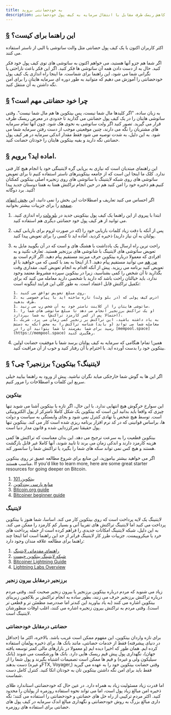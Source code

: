 ```yaml
---
title: به خودحضانتی بروید
description: در این راهنما، یک راه حل ساده آموزش می دهیم برای کاهش ریسک طرف مقابل با انتقال سرمایه به کیف پول خودحضانتی.
---
```


## [§](#این-راهنما-برای-کیست) این راهنما برای کیست؟

اکثر کاربران اکنون با یک کیف پول حضانتی مثل والت ساتوشی یا البی از ناستر استفاده می کنند.

اگر شما هم جزو آنها هستید، می خواهم اکنون به ساتوشی های توی کیف پول خود فکر کنید. حال به از دست دادن همه آن ساتوشی ها فکر کنید. اگر این فکر باعث ناراحتی یا نگرانی شما می شود، این راهنما برای شماست.
ما اینجا راه اندازی یک کیف پول خودحضانتی را آموزش می دهیم که متوانید به طور دوره ای سرمایه هایتان را برای امن نگه داشتن به آن منتقل کنید.

## [§](#چرا-خودحضانتی-مهم-است) چرا خود حضانتی مهم است؟

به زبان ساده، "اگر کلیدها مال شما نیست، پس بیتکوین ها هم مال شما نیست". وقتی ساتوشی هایتان را در یک کیف پول حضانتی می گذارید تا حدودی در معرض ریسک طرف قرار می گیرید. تصور کنید اگر ولت ساتوشی به نحوی هک شود. چون آنها تمام سرمایه های مشتریان را نگه می دارند، چنین موقعیتی موجب از دست رفتن سرمایه شما می شود.
به این دلیل، به شدت توصیه می شود فقط مقدار اندکی سرمایه در _هر_ کیف پول حضانتی نگه دارید و بقیه بیتکوین هایتان را خودتان حضانت کنید.

## [§](#آماده-اید-برویم) اماده اید؟ برویم.

این راهنمای مبتدیان است که نیازی به برپایی گره لایتنینگی خود یا انجام هیچ کار فنی ندارد. کلک ما اینجا این است که از جامعه بیتکوینرهای ناستر استفاده کنیم تا برای تعویض ساتوشی های روی شبکه لایتنینگ با ساتوشی های روی زنجیره اصلی بیتکوین کمکتان کنیم.هم ذخیره خود را امن کنید هم در حین انجام تراکنش همتا به همتا دوستان جدید پیدا کنید. برد دوگانه!

اگر احساس می کنید تعاریف و اصطلاحات این بخش را نمی دانید، این [بخش انتهای صفحه](#lightning-bitcoin-on-chain-what) را برای جزییات بیشتر بخوانید.

1.  ابتدا با پیروی از این راهنما یک کیف پول بیتکوینی جدید در [بلو ولت](https://bluewallet.io/docs/create-bitcoin-wallet/) راه اندازی کنید. می توانید از هر کیف پول خود حضانتی دیگری هم استفاده کنید.
2.  پس از آنکه با دقت زیاد کلمات بازیابی خود را (که در صورت لزوم برای بازیابی کیف پولتان به آن نیاز دارید) ذخیره کردید، آماده اید تا کسی را برای تعویض پیدا کنید.
3.  راحت ترین راه ارسال یک یادداشت با هشتگ های و است که در آن بگویید مایل به تعویض ساتوشی های لایتنینگ با شاتوشی های برزنجیر هستید. تعارف نکنید و به افرادی که معمولا درباره بیتکوین حرف میزنند مستقیم پیام دهید. اگر لازم است [به من هم](https://primal.net/jeffg) می توانید مستقیم پیام دهید.
    1.از اینجا به بعد با کسی که می خواهید با او تعویض کنید برنامه می ریزید. پیش از آنکه اقدام به انجام تعویض کنید، مقداری وقت بگذارید تا آن شخص را کمی بشناسید، زیرا در بیتکوین سپرده مشروط معتمد وجود ندارد، باید خیالتان راحت باشد که دارید با شخصی دارید معامله می کنید که برای تکمیل تراکنش قابل اعتماد است. به طور کلی این فرایند اینگونه است:

        1. روی مبلغ تعویض توافق می کنید.
        2. ادرس کیف پولی که (در بلو ولت) تازه ساخته اید با پیام خصوصی به طرف بدهید.
        1. ساتوشی هایتان را از کلاینت ناستر خود به آن شخص زپ می زنید.
        1. او یک تراکنش برزنجیر انجام می دهد تا مبلغ ساتوشی های شما را (احتمالا پس از کسر کارمزد تراکنش) به شما بپردازد.
        1. به یاد داشته باشید، این تراکنش بر زنجیر کمی زمان می برد. شریک معامله شما می تواند (و باید) شناسه تراکنش را به محض آنکه به دستش رسید برای شما بفرستد تا شما بتوانید آن را در [mempool.space](https://mempool.space) رهگیری کنید.

4.  همین! تمام! هنگامی که سرمایه به کیف پولتان برسد شما با موفقیت حضانت اولین بیتکوین خود را بدست آورده اید. با احترام با آن رفتار کنید و خوب از آن مراقبت کنید.

## [§](#لایتنینگ-بیتکوین-برزنجیر-چی) لایتنینگ؟ بیتکوین؟ برزنجیر؟ چی؟

اگر این ها به گوش شما خارجکی میاید نگران نباشید. پیش از ورود به راهنما بیایید خیلی سریع این کلمات و اصطلاحات را مرور کنیم.

### بیتکوین

این سوارخ خرگوش هیچ انتهایی ندارد. با این حال، اگر تازه با بیتکوین آشنا می شوید تنها چیزی که واقعا باید بدانید این است که بیتکوین یک شکل کاملا نامترکز از پول الکترونیکی است. توسط هیچ شخص یا نهادی کنترل نمی شود و بجای وابستگی به سیاست و دولت ها، براساس قوانینی که در کد نرم افزار برنامه ریزی شده است کار می کند. بیتکوین تنها پول حقیقتا تمرکززدایی شده و قانون مدار دنیا است.

بیتکوین قطعیت را به سرعت ترجیح می دهد. این بدان معناست که تراکنش ها کمی هزینه کارمزد دارند و اندکی زمان می برند تا تایید شوند، آنها کاملا غیر قابل بازگشت هستند و هیچ کس نمی تواند سکه های شما را بگیرد یا تراکنش شما را سانسور کند.

اگر می خواهید بیشتر بیاموزید، این منابع برای شروع مطالعه عمیق تر روی بیتکوین مناسب هستند.
If you'd like to learn more, here are some great starter resources for going deeper on Bitcoin.

1. [بیتکوین 101](https://arzdigital.com/category/beginners/bitcoin-101/)
2. [منابع پارسی بیت‌کوین](https://bitcoind.me/)
3. [Bitcoin.org guide](https://bitcoin.org/en/how-it-works)
4. [Bitcoiner beginner guide](https://bitcoiner.guide/beginner/)

### لایتنینگ

لایتنینگ یک لایه پرداخت است که روی بیتکوین کار می کند. اساسا، شما هنوز با بیتکوین پرداخت می کنید اما لایتنینگ تراکنش های تقریبا آنی و بسیار کم کارمزد را ممکن می کند. به این دلیل، شبکه لایتنینگ امکانات جدیدی را فراهم کرده است از جمله پرداخت های خرد یا میکروپیمنت. جزییات طرز کار لایتنینگ فراتر از حد این راهنما است اما اینجا چند راهنما برای مطالعه علاقه مندان وجود دارد:

1. [راهنمای مقدماتی لایتنینگ](https://bitcoind.me/blobs/tuts/lightning-network-chist-bitcoind_me.pdf)
1. [شبکه لایتنینگ بیتکوین چیست](https://arzdigital.com/lightning-network-explained)
1. [Bitcoiner Lightning Guide](https://bitcoiner.guide/lightning/)
1. [Lightning Labs Overview](https://docs.lightning.engineering/the-lightning-network/overview)

### برزنجیر درمقابل بیرون زنجیر

زیاد می شنوید که مردم درباره بیتکوین برزنجیر یا بیرون زنجیر صحبت کنند. وقتی مردم درباره تراکنش برزنجیر حرف می زنند، بطور ساده به انجام تراکنش بر بلاکچین زیربنای بیتکوین اشاره می کنند (به یاد بیاورید این کندتر اما صددرصد مطمئن تر و قطعی تر است). وقتی مردم به تراکنش بیرون زنجیره اشاره می کنند، اغلب اوقات منظورشان لایتنینگ است.

### حضانتی درمقابل خودحضانتی

برای تازه واردان بیتکوین، این مفهوم ممکن است غریب باشد. بالاخره، اکثر ما (حداقل در دنیای پیشرفته) فقط از خدمات حضانتی، مانند بانک ها، برای ذخیره پولمان استفاده کرده ایم. همان طور که اخیرا دیده ایم (و معمولا در بازارهای مالی کمتر توسعه یافته جهان)، نگهداری پول پیش قیم ریسک هایی دارد. بانک ها ورشکست می شوند (بانک سیلیکون ولی و غیره) و قیم ها ممکن است تصمیمات اشتباه بگیرند و پول شما را از دست بدهند (و غیرهFTX, Voyager,)
وقتی حضانت بیتکوین خود را به عهده می گیرید فقط باید برای امن نگه داشتن بیتکوین تان به خودتان اتکا کنید. کنترل کامل دست شماست.

اما قدرت زیاد مسئولیت زیاد به همراه دارد. در عین حال که خودحضانتی استاندارد طلای ذخیره امن مبالغ زیاد پول است، اما می تواند نحوه استفاده روزمره از پولتان را محدود کنید. اکثر مردم ترکیبی از راه حل های حضانتی و خودحضانتی را استفاده می کنند؛ نگه داری مبالغ بزرگ به روش خودحضانتی و نگهداری مبالغ اندک سرمایه در کیف پول های حضانتی برای استفاده های روزمره.
